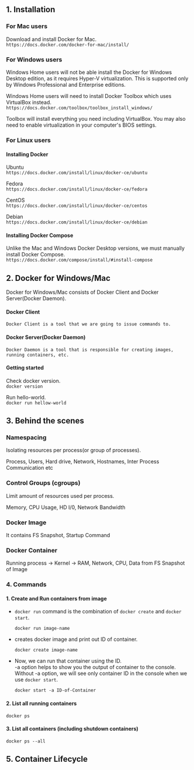 ## 1. Installation

### For Mac users

Download and install Docker for Mac.  
 `https://docs.docker.com/docker-for-mac/install/`

### For Windows users

Windows Home users will not be able install the Docker for Windows Desktop edition, as it requires Hyper-V virtualization. This is supported only by Windows Professional and Enterprise editions.

Windows Home users will need to install Docker Toolbox which uses VirtualBox instead.
`https://docs.docker.com/toolbox/toolbox_install_windows/`

Toolbox will install everything you need including VirtualBox.
You may also need to enable virtualization in your computer's BIOS settings.

### For Linux users

#### Installing Docker

Ubuntu  
 `https://docs.docker.com/install/linux/docker-ce/ubuntu`

Fedora  
 `https://docs.docker.com/install/linux/docker-ce/fedora`

CentOS  
 `https://docs.docker.com/install/linux/docker-ce/centos`

Debian  
 `https://docs.docker.com/install/linux/docker-ce/debian`

#### Installing Docker Compose

Unlike the Mac and Windows Docker Desktop versions, we must manually install Docker Compose.  
 `https://docs.docker.com/compose/install/#install-compose`

## 2. Docker for Windows/Mac

Docker for Windows/Mac consists of Docker Client and Docker Server(Docker Daemon).

#### Docker Client

`Docker Client is a tool that we are going to issue commands to.`

#### Docker Server(Docker Daemon)

`Docker Daemon is a tool that is responsible for creating images, running containers, etc.`

#### Getting started

Check docker version.  
`docker version`

Run hello-world.  
`docker run hellow-world`

## 3. Behind the scenes

### Namespacing

Isolating resources per process(or group of processes).

Process, Users, Hard drive, Network, Hostnames, Inter Process Communication etc

### Control Groups (cgroups)

Limit amount of resources used per process.

Memory, CPU Usage, HD I/0, Network Bandwidth

### Docker Image

It contains FS Snapshot, Startup Command

### Docker Container

Running process -> Kernel -> RAM, Network, CPU, Data from FS Snapshot of Image

### 4. Commands

#### 1. Create and Run containers from image

- `docker run` command is the combination of `docker create` and `docker start`.

  `docker run image-name`

- creates docker image and print out ID of container.

  `docker create image-name`

- Now, we can run that container using the ID.  
  -a option helps to show you the output of container to the console.
  Without -a option, we will see only container ID in the console when we use `docker start`.

  `docker start -a ID-of-Container`

#### 2. List all running containers

`docker ps`

#### 3. List all containers (including shutdown containers)

`docker ps --all`

## 5. Container Lifecycle
